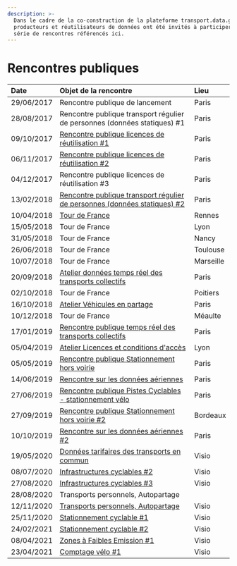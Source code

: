 ```yaml
---
description: >-
  Dans le cadre de la co-construction de la plateforme transport.data.gouv.fr,
  producteurs et réutilisateurs de données ont été invités à participer à une
  série de rencontres référencés ici.
---
```


# Rencontres publiques



| Date | Objet de la rencontre | Lieu |
| :--- | :--- | :--- |
| 29/06/2017 | Rencontre publique de lancement | Paris |
| 28/08/2017 | Rencontre publique transport régulier de personnes \(données statiques\) \#1 | Paris |
| 09/10/2017 | [Rencontre publique licences de réutilisation \#1](https://doc.transport.data.gouv.fr/documentation/liste-des-rencontres-publiques/licences-1) | Paris |
| 06/11/2017 | [Rencontre publique licences de réutilisation \#2](https://doc.transport.data.gouv.fr/documentation/liste-des-rencontres-publiques/licences-2) | Paris |
| 04/12/2017 | Rencontre publique licences de réutilisation \#3 | Paris |
| 13/02/2018 | [Rencontre publique transport régulier de personnes \(données statiques\) \#2](13-02-2018-transport-collectif-donnees-theoriques.md) | Paris |
| 10/04/2018 | [Tour de France ](https://doc.transport.data.gouv.fr/documentation/liste-des-rencontres-publiques/tour-de-france) | Rennes |
| 15/05/2018 | Tour de France  | Lyon |
| 31/05/2018 | Tour de France  | Nancy |
| 26/06/2018 | Tour de France  | Toulouse |
| 10/07/2018 | Tour de France  | Marseille |
| 20/09/2018 | [Atelier données temps réel des transports collectifs](20-09-2018-transport-regulier-temps-reel.md) | Paris |
| 02/10/2018 | Tour de France  | Poitiers |
| 16/10/2018 | [Atelier Véhicules en partage](16-10-2018-vehicules-en-partage.md) | Paris |
| 10/12/2018   | Tour de France  | Méaulte |
| 17/01/2019 | [Rencontre publique temps réel des transports collectifs](17-01-2019-2eme-atelier-temps-reel.md) | Paris |
| 05/04/2019 | [Atelier Licences et conditions d'accès](licences.md) | Lyon |
| 05/05/2019 | [Rencontre publique Stationnement hors voirie](05-05-2019-openlab-stationnement-hors-voirie.md) | Paris |
| 14/06/2019 | [Rencontre sur les données aériennes](13-06-2019-transport-aerien.md) | Paris |
| 27/06/2019 | [Rencontre publique Pistes Cyclables - stationnement vélo](27-06-2019-infrastructures-cyclables.md) | Paris |
| 27/09/2019 | [Rencontre publique Stationnement hors voirie \#2](atelier-stationnement-2.md) | Bordeaux |
| 10/10/2019 | [Rencontre sur les données aériennes \#2](https://doc.transport.data.gouv.fr/documentation/liste-des-rencontres-publiques/donnees-aeriennes-2) | Paris |
| 19/05/2020 | [Données tarifaires des transports en commun](https://doc.transport.data.gouv.fr/documentation/liste-des-rencontres-publiques/19-05-2020-donnees-tarifaires-des-transports-en-commun) | Visio |
| 08/07/2020 | [Infrastructures cyclables \#2](https://doc.transport.data.gouv.fr/documentation/liste-des-rencontres-publiques/08-07-2020-infrastructures-cyclables-2) | Visio |
| 27/08/2020 | [Infrastructures cyclables \#3](https://doc.transport.data.gouv.fr/documentation/liste-des-rencontres-publiques/27-08-2020-infrastructures-cyclables-3) | Visio |
| 28/08/2020 | Transports personnels, Autopartage |  |
| 12/11/2020 | [Transports personnels, Autopartage](https://doc.transport.data.gouv.fr/documentation/liste-des-rencontres-publiques/12-11-2020-transports-personnels-autopartage-2) | Visio |
| 25/11/2020 | [Stationnement cyclable \#1](https://doc.transport.data.gouv.fr/documentation/liste-des-rencontres-publiques/25-11-2020-stationnement-cyclable-1) | Visio |
| 24/02/2021 | [Stationnement cyclable \#2](24-02-2021-stationnement-cyclable-2.md) | Visio |
| 08/04/2021 | [Zones à Faibles Emission \#1](08-04-2021-zones-a-faibles-emissions-1.md) | Visio |
| 23/04/2021 | [Comptage vélo \#1](https://doc.transport.data.gouv.fr/documentation/liste-des-rencontres-publiques/23-04-2021-comptage-velo-1) | Visio |



